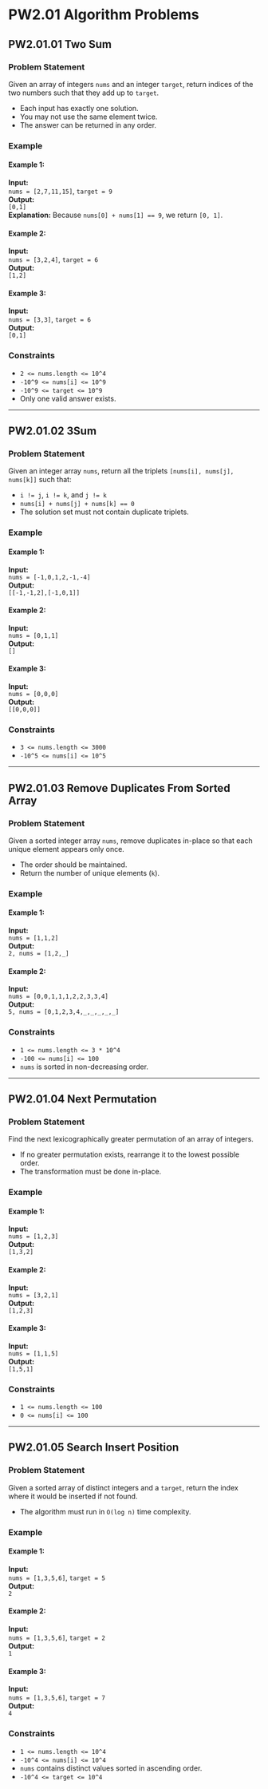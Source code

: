 # PW2.01 Algorithm Problems

## PW2.01.01 Two Sum

### Problem Statement
Given an array of integers `nums` and an integer `target`, return indices of the two numbers such that they add up to `target`.

- Each input has exactly one solution.
- You may not use the same element twice.
- The answer can be returned in any order.

### Example

#### Example 1:
**Input:**  
`nums = [2,7,11,15]`, `target = 9`  
**Output:**  
`[0,1]`  
**Explanation:** Because `nums[0] + nums[1] == 9`, we return `[0, 1]`.

#### Example 2:
**Input:**  
`nums = [3,2,4]`, `target = 6`  
**Output:**  
`[1,2]`

#### Example 3:
**Input:**  
`nums = [3,3]`, `target = 6`  
**Output:**  
`[0,1]`

### Constraints
- `2 <= nums.length <= 10^4`
- `-10^9 <= nums[i] <= 10^9`
- `-10^9 <= target <= 10^9`
- Only one valid answer exists.

---

## PW2.01.02 3Sum

### Problem Statement
Given an integer array `nums`, return all the triplets `[nums[i], nums[j], nums[k]]` such that:
- `i != j`, `i != k`, and `j != k`
- `nums[i] + nums[j] + nums[k] == 0`
- The solution set must not contain duplicate triplets.

### Example

#### Example 1:
**Input:**  
`nums = [-1,0,1,2,-1,-4]`  
**Output:**  
`[[-1,-1,2],[-1,0,1]]`

#### Example 2:
**Input:**  
`nums = [0,1,1]`  
**Output:**  
`[]`

#### Example 3:
**Input:**  
`nums = [0,0,0]`  
**Output:**  
`[[0,0,0]]`

### Constraints
- `3 <= nums.length <= 3000`
- `-10^5 <= nums[i] <= 10^5`

---

## PW2.01.03 Remove Duplicates From Sorted Array

### Problem Statement
Given a sorted integer array `nums`, remove duplicates in-place so that each unique element appears only once.

- The order should be maintained.
- Return the number of unique elements (`k`).

### Example

#### Example 1:
**Input:**  
`nums = [1,1,2]`  
**Output:**  
`2, nums = [1,2,_]`

#### Example 2:
**Input:**  
`nums = [0,0,1,1,1,2,2,3,3,4]`  
**Output:**  
`5, nums = [0,1,2,3,4,_,_,_,_,_]`

### Constraints
- `1 <= nums.length <= 3 * 10^4`
- `-100 <= nums[i] <= 100`
- `nums` is sorted in non-decreasing order.

---

## PW2.01.04 Next Permutation

### Problem Statement
Find the next lexicographically greater permutation of an array of integers.

- If no greater permutation exists, rearrange it to the lowest possible order.
- The transformation must be done in-place.

### Example

#### Example 1:
**Input:**  
`nums = [1,2,3]`  
**Output:**  
`[1,3,2]`

#### Example 2:
**Input:**  
`nums = [3,2,1]`  
**Output:**  
`[1,2,3]`

#### Example 3:
**Input:**  
`nums = [1,1,5]`  
**Output:**  
`[1,5,1]`

### Constraints
- `1 <= nums.length <= 100`
- `0 <= nums[i] <= 100`

---

## PW2.01.05 Search Insert Position

### Problem Statement
Given a sorted array of distinct integers and a `target`, return the index where it would be inserted if not found.

- The algorithm must run in `O(log n)` time complexity.

### Example

#### Example 1:
**Input:**  
`nums = [1,3,5,6]`, `target = 5`  
**Output:**  
`2`

#### Example 2:
**Input:**  
`nums = [1,3,5,6]`, `target = 2`  
**Output:**  
`1`

#### Example 3:
**Input:**  
`nums = [1,3,5,6]`, `target = 7`  
**Output:**  
`4`

### Constraints
- `1 <= nums.length <= 10^4`
- `-10^4 <= nums[i] <= 10^4`
- `nums` contains distinct values sorted in ascending order.
- `-10^4 <= target <= 10^4`
